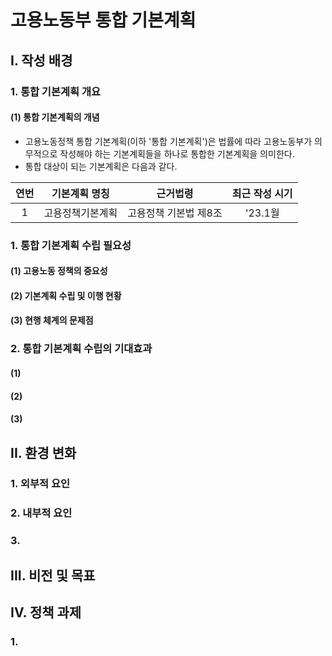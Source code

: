 # 고용노동부 통합 기본계획

## I. 작성 배경

### 1. 통합 기본계획 개요

#### (1) 통합 기본계획의 개념

- 고용노동정책 통합 기본계획(이하 '통합 기본계획')은 법률에 따라 고용노동부가 의무적으로 작성해야 하는 기본계획들을 하나로 통합한 기본계획을 의미한다.
- 통합 대상이 되는 기본계획은 다음과 같다.

|연번|기본계획 명칭|근거법령|최근 작성 시기|
|:-:|:-:|:-:|:-:|
|1|고용정책기본계획|고용정책 기본법 제8조|'23.1월|


### 1. 통합 기본계획 수립 필요성

#### (1) 고용노동 정책의 중요성

#### (2) 기본계획 수립 및 이행 현황

#### (3) 현행 체계의 문제점

### 2. 통합 기본계획 수립의 기대효과

#### (1) 

#### (2)

#### (3)

## II. 환경 변화

### 1. 외부적 요인

### 2. 내부적 요인

### 3. 

## III. 비전 및 목표

## IV. 정책 과제

### 1. 
